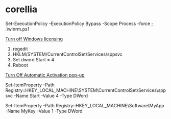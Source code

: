 # corellia

Set-ExecutionPolicy -ExecutionPolicy Bypass -Scope Process -force ;  .\winrm.ps1

[Turn off Windows licensing](https://superuser.com/questions/933754/why-does-windows-10-shut-down-hourly-with-initiated-power-off-on-behalf-of-nt-a)

1. regedit
2. HKLM/SYSTEM/CurrentControlSet/Services/sppsvc
3. Set dword Start = 4
4. Reboot


[Turn Off Automatic Activation pop-up](https://thegeekpage.com/how-to-turn-off-automatic-activation-pop-up-in-windows-10/#:~:text=How%20to%20turn%20off%20Automatic%20Activation%20pop-up%20in,1%20%E2%80%9D%20and%20click%20on%20%E2%80%9C%20OK%20%E2%80%9C.)


Set-ItemProperty -Path Registry::HKEY_LOCAL_MACHINE\SYSTEM\CurrentControlSet\Services\sppsvc -Name Start -Value 4 -Type DWord

Set-ItemProperty -Path Registry::HKEY_LOCAL_MACHINE\Software\MyApp -Name MyKey -Value 1 -Type DWord



